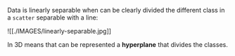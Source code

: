 
Data is linearly separable when can be clearly divided the different class in a `scatter` separable with a line: 

![[./IMAGES/linearly-separable.jpg]]

In 3D means that can be represented a **hyperplane** that divides the classes. 
